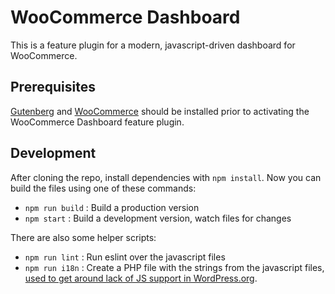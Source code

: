 # WooCommerce Dashboard

This is a feature plugin for a modern, javascript-driven dashboard for WooCommerce.

## Prerequisites

[Gutenberg](https://wordpress.org/plugins/gutenberg/) and [WooCommerce](https://wordpress.org/plugins/woocommerce/) should be installed prior to activating the WooCommerce Dashboard feature plugin.

## Development

After cloning the repo, install dependencies with `npm install`. Now you can build the files using one of these commands:

 - `npm run build` : Build a production version
 - `npm start` : Build a development version, watch files for changes

There are also some helper scripts:

 - `npm run lint` : Run eslint over the javascript files
 - `npm run i18n` : Create a PHP file with the strings from the javascript files, [used to get around lack of JS support in WordPress.org](https://github.com/WordPress/packages/tree/master/packages/i18n#build).
